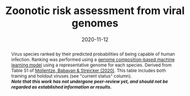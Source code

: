 ---
title: "Zoonotic risk assessment from viral genomes"
authors:
- Nardus Mollentze
- Simon Babayan
- Daniel Streicker
date: "2020-11-12"

# Schedule page publish date (NOT publication's date).
publishDate: "2020-11-11T00:00:00Z"

# Associated publications:
link_publications: 

# Associated Projects (optional, untested).
#   Simply enter your project's folder or file name without extension.
#   Otherwise, set `projects: []`.
projects: []

# Link to raw data:
raw_data: https://github.com/nardus/zoonotic_rank

# Brief description:
abstract: "Virus species ranked by their predicted probabilities of being capable of human infection. Ranking was performed using a [genome composition-based machine learning model](https://github.com/nardus/zoonotic_rank) using a representative genome for each species. Derived from Table S1 of [Mollentze, Babayan & Streicker (2020)](https://doi.org/10.1101/2020.11.12.379917). This table includes both training and holdout viruses (see \"current status\" column).


___Note that this work has not undergone peer-review yet, and should not be regarded as established information or results.___"


# Shorter summary for overview pages:
summary: "Viruses ranked by their predicted probabilities of human infection."

# A data file to display (optional):
#   Note that the *number* of columns named determines how many columns are loaded
#   "filter_columns" specifies the indices of columns which should be present in the "filter records" pane, starting at 0
#   "order_column" specifies the index of a single column to order by
#   "order_direction" can be "asc" or "desc"
csv_file: "/csv/combined_virus_ranks_rounded.csv"
col_names: [Species, Family, Current status, Accession, Predicted probability, Confidence interval, Zoonotic potential]
filter_columns: [1,2,6]
order_column: 4
order_direction: "desc"
---